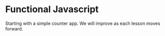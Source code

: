 # Functional Javascript

Starting with a simple counter app.
We will improve as each lesson moves forward.

